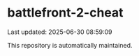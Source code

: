 # battlefront-2-cheat

Last updated: 2025-06-30 08:59:09

This repository is automatically maintained.
